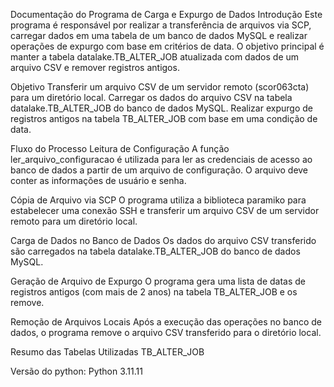 Documentação do Programa de Carga e Expurgo de Dados
Introdução
Este programa é responsável por realizar a transferência de arquivos via SCP, carregar dados em uma tabela de um banco de dados MySQL e realizar operações de expurgo com base em critérios de data. O objetivo principal é manter a tabela datalake.TB_ALTER_JOB atualizada com dados de um arquivo CSV e remover registros antigos.

Objetivo
Transferir um arquivo CSV de um servidor remoto (scor063cta) para um diretório local. Carregar os dados do arquivo CSV na tabela datalake.TB_ALTER_JOB do banco de dados MySQL. Realizar expurgo de registros antigos na tabela TB_ALTER_JOB com base em uma condição de data.

Fluxo do Processo
Leitura de Configuração A função ler_arquivo_configuracao é utilizada para ler as credenciais de acesso ao banco de dados a partir de um arquivo de configuração. O arquivo deve conter as informações de usuário e senha.

Cópia de Arquivo via SCP O programa utiliza a biblioteca paramiko para estabelecer uma conexão SSH e transferir um arquivo CSV de um servidor remoto para um diretório local.

Carga de Dados no Banco de Dados Os dados do arquivo CSV transferido são carregados na tabela datalake.TB_ALTER_JOB do banco de dados MySQL.

Geração de Arquivo de Expurgo O programa gera uma lista de datas de registros antigos (com mais de 2 anos) na tabela TB_ALTER_JOB e os remove.

Remoção de Arquivos Locais Após a execução das operações no banco de dados, o programa remove o arquivo CSV transferido para o diretório local.

Resumo das Tabelas Utilizadas
TB_ALTER_JOB

Versão do python: Python 3.11.11
